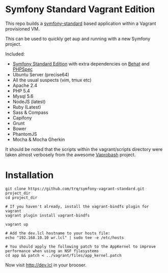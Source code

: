 # Symfony Standard Vagrant Edition

This repo builds a [symfony-standard][1] based application within a Vagrant provisioned VM.

This can be used to quickly get aup and running with a new Symfony project.

Included:

* [Symfony Standard Edition][1] with extra dependencies on [Behat][2] and [PHPSpec][3]
* Ubuntu Server (precise64)
* All the usual suspects (vim, tmux etc)
* Apache 2.4
* PHP 5.4
* Mysql 5.6
* NodeJS (latest)
* Ruby (Latest)
* Sass & Compass
* Capifony
* Grunt
* Bower
* PhantomJS
* Mocha & Mocha Gherkin

It should be noted that the scripts within the vagrant/scripts directory were taken almost verbosely from the awesome [Vaprobash][4] project.

# Installation

```shell
git clone https://github.com/trq/symfony-vagrant-standard.git project_dir
cd project_dir

# If you haven't already, install the vagrant-bindfs plugin for vagrant
vagrant plugin install vagrant-bindfs

vagrant up

# Add the dev.lcl hostname to your hosts file:
echo "192.168.10.10 wr.lcl" | sudo tee -e /etc/hosts

# You should apply the following patch to the AppKernel to improve performance when using an NSF filesystems
cd app && patch < ../vagrant/files/app_kernel.patch
```

Now visit http://dev.lcl in your brooser.

[1]: https://github.com/symfony/symfony-standard
[2]: http://behat.org
[3]: http://phpspec.net
[4]: https://github.com/fideloper/Vaprobash
